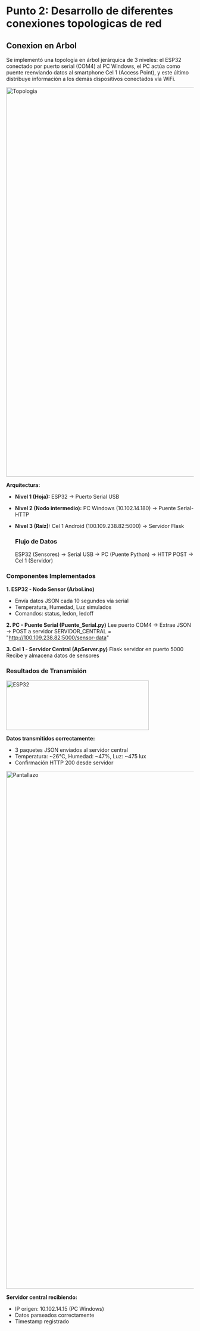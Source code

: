 # Punto 2: Desarrollo de diferentes conexiones topologicas de red

## Conexion en Arbol

Se implementó una topología en árbol jerárquica de 3 niveles: el ESP32 conectado por puerto serial (COM4) al PC Windows, el PC actúa como puente reenviando datos al smartphone Cel 1 (Access Point), y este último distribuye información a los demás dispositivos conectados vía WiFi.

<img width="1431" height="1047" alt="Topologia" src="https://github.com/user-attachments/assets/7007e3b0-62b4-4f5c-b0ae-965032cc895c" />

**Arquitectura:**
- **Nivel 1 (Hoja):** ESP32 → Puerto Serial USB
- **Nivel 2 (Nodo intermedio):** PC Windows (10.102.14.180) → Puente Serial-HTTP
- **Nivel 3 (Raíz):** Cel 1 Android (100.109.238.82:5000) → Servidor Flask

  ### Flujo de Datos
  ESP32 (Sensores) → Serial USB → PC (Puente Python) → HTTP POST → Cel 1 (Servidor)

  
### Componentes Implementados

**1. ESP32 - Nodo Sensor (Arbol.ino)**
- Envía datos JSON cada 10 segundos vía serial
- Temperatura, Humedad, Luz simulados
- Comandos: status, ledon, ledoff

**2. PC - Puente Serial (Puente_Serial.py)**
Lee puerto COM4 → Extrae JSON → POST a servidor
SERVIDOR_CENTRAL = "http://100.109.238.82:5000/sensor-data"


**3. Cel 1 - Servidor Central (ApServer.py)**
Flask servidor en puerto 5000
Recibe y almacena datos de sensores


### Resultados de Transmisión

<img width="383" height="133" alt="ESP32" src="https://github.com/user-attachments/assets/433f713e-8548-4d96-853b-898ba65f45c0" />

**Datos transmitidos correctamente:**
-  3 paquetes JSON enviados al servidor central
-  Temperatura: ~26°C, Humedad: ~47%, Luz: ~475 lux
-  Confirmación HTTP 200 desde servidor

<img width="1080" height="1392" alt="Pantallazo" src="https://github.com/user-attachments/assets/ba616d1a-724c-4f03-b28b-eb757be44579" />

**Servidor central recibiendo:**
- IP origen: 10.102.14.15 (PC Windows)
- Datos parseados correctamente
- Timestamp registrado
